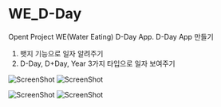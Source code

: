 WE_D-Day
========

 Opent Project WE(Water Eating) D-Day App.
 D-Day App 만들기
 1. 뱃지 기능으로 일자 알려주기
 2. D-Day, D+Day, Year 3가지 타입으로 일자 보여주기

 
 ![ScreenShot](http://postfiles15.naver.net/20140203_62/xodhks_0113_1391416939026KsuF9_PNG/_2014-02-03__5.40.57.png?type=w2) ![ScreenShot](http://postfiles8.naver.net/20140203_135/xodhks_0113_1391416939186xoal8_PNG/_2014-02-03__5.41.08.png?type=w2)
 
 ![ScreenShot](http://postfiles2.naver.net/20140203_193/xodhks_0113_1391416939307Nsomh_PNG/_2014-02-03__5.41.16.png?type=w2) ![ScreenShot](http://postfiles16.naver.net/20140203_143/xodhks_0113_1391416939433dCUlc_PNG/_2014-02-03__5.41.23.png?type=w2)
